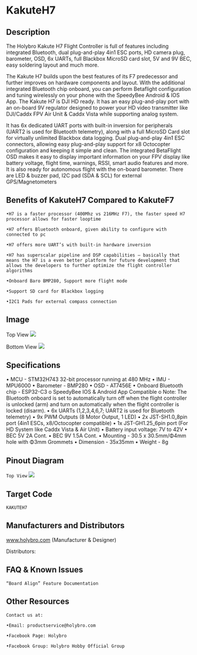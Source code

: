 # KakuteH7

## Description

The Holybro Kakute H7 Flight Controller is full of features including integrated Bluetooth, dual plug-and-play 4in1 ESC ports, HD camera plug, barometer, OSD, 6x UARTs, full Blackbox MicroSD card slot, 5V and 9V BEC, easy soldering layout and much more.

The Kakute H7 builds upon the best features of its F7 predecessor and further improves on hardware components and layout. With the additional integrated Bluetooth chip onboard, you can perform Betaflight configuration and tuning wirelessly on your phone with the SpeedyBee Android & IOS App. The Kakute H7 is DJI HD ready. It has an easy plug-and-play port with an on-board 9V regulator designed to power your HD video transmitter like DJI/Caddx FPV Air Unit & Caddx Vista while supporting analog system.

It has 6x dedicated UART ports with built-in inversion for peripherals (UART2 is used for Bluetooth telemetry), along with a full MicroSD Card slot for virtually unlimited Blackbox data logging. Dual plug-and-play 4in1 ESC connectors, allowing easy plug-and-play support for x8 Octocopter configuration and keeping it simple and clean. The integrated BetaFlight OSD makes it easy to display important information on your FPV display like battery voltage, flight time, warnings, RSSI, smart audio features and more. It is also ready for autonomous flight with the on-board barometer. There are LED & buzzer pad, I2C pad (SDA & SCL) for external GPS/Magnetometers

## Benefits of KakuteH7 Compared to KakuteF7

`•H7 is a faster processor (400Mhz vs 216MHz F7), the faster speed H7 processor allows for faster looptime`

`•H7 offers Bluetooth onboard, given ability to configure with connected to pc`

`•H7 offers more UART’s with built-in hardware inversion`

`•H7 has superscalar pipeline and DSP capabilities – basically that means the H7 is a even better platform for future development that allows the developers to further optimize the flight controller algorithms`

`•Onboard Baro BMP280, Support more flight mode`

`•Support SD card for Blackbox logging`

`•I2C1 Pads for external compass connection`

## Image

Top View
![](https://github.com/betaflight/betaflight/wiki/images/boards/kakuteH7/KakuteH7_top.jpg?raw=true)

Bottom View
![](https://github.com/betaflight/betaflight/wiki/images/boards/kakuteH7/KakuteH7_bottom.jpg?raw=true)

## Specifications

•	MCU - STM32H743 32-bit processor running at 480 MHz
•	IMU - MPU6000
•	Barometer - BMP280
•	OSD - AT7456E
•	Onboard Bluetooth chip - ESP32-C3
o	SpeedyBee IOS & Android App Compatible
o	Note: The Bluetooth onboard is set to automatically turn off when the flight controller is unlocked (arm) and turn on automatically when the flight controller is locked (disarm).
•	6x UARTs (1,2,3,4,6,7; UART2 is used for Bluetooth telemetry)
•	9x PWM Outputs (8 Motor Output, 1 LED)
•	2x JST-SH1.0_8pin port (4in1 ESCs, x8/Octocopter compatible)
•	1x JST-GH1.25_6pin port (For HD System like Caddx Vista & Air Unit)
•	Battery input voltage: 7V to 42V
•	BEC 5V 2A Cont.
•	BEC 9V 1.5A Cont.
•	Mounting - 30.5 x 30.5mm/Φ4mm hole with Φ3mm Grommets
•	Dimension - 35x35mm
•	Weight - 8g

## Pinout Diagram

`Top View`
![](https://github.com/betaflight/betaflight/wiki/images/boards/kakuteH7/KakuteH7_pin_diagram.jpg?raw=true)

## Target Code
`KAKUTEH7`

## Manufacturers and Distributors

 www.holybro.com (Manufacturer & Designer)

Distributors:

## FAQ & Known Issues

`“Board Align” Feature Documentation`

## Other Resources

`Contact us at:`

`•Email: productservice@holybro.com`

`•Facebook Page: Holybro`

`•Facebook Group: Holybro Hobby Official Group`
